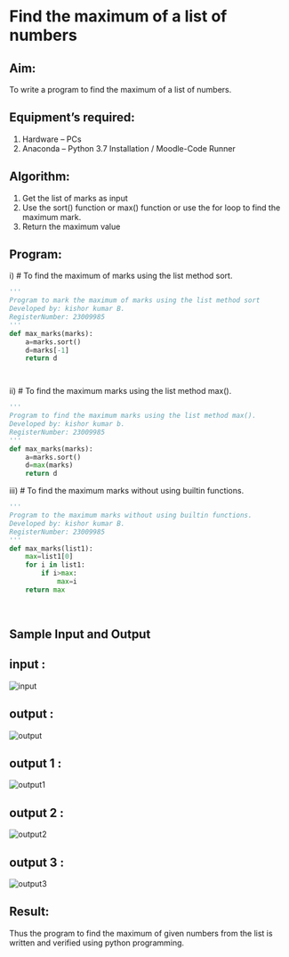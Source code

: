 # Find the maximum of a list of numbers
## Aim:
To write a program to find the maximum of a list of numbers.
## Equipment’s required:
1.	Hardware – PCs
2.	Anaconda – Python 3.7 Installation / Moodle-Code Runner
## Algorithm:
1.	Get the list of marks as input
2.	Use the sort() function or max() function or use the for loop to find the maximum mark.
3.	Return the maximum value
## Program:

i)	# To find the maximum of marks using the list method sort.
```Python
''' 
Program to mark the maximum of marks using the list method sort
Developed by: kishor kumar B.
RegisterNumber: 23009985
'''
def max_marks(marks):
    a=marks.sort()
    d=marks[-1]
    return d




```

ii)	# To find the maximum marks using the list method max().
```Python
''' 
Program to find the maximum marks using the list method max().
Developed by: kishor kumar b.
RegisterNumber: 23009985
'''
def max_marks(marks):
    a=marks.sort()
    d=max(marks)
    return d


```

iii) # To find the maximum marks without using builtin functions.
```Python
''' 
Program to the maximum marks without using builtin functions.
Developed by: kishor kumar B.
RegisterNumber: 23009985
'''
def max_marks(list1):
    max=list1[0]
    for i in list1:
        if i>max:
            max=i
    return max
        
        


```
## Sample Input and Output
## input :
![input](https://github.com/Kishorerz/FindMaximum/assets/144451216/80688e0f-86fd-4b5d-9a63-a971fd73477e)
## output :
![output](https://github.com/Kishorerz/FindMaximum/assets/144451216/925e09db-bda6-4eb2-aa96-f63f71cd62d8)

## output 1 :
![output1](https://github.com/Kishorerz/FindMaximum/assets/144451216/8b2aad89-f32b-4137-8a98-d682954b6e36)
## output 2 :
![output2](https://github.com/Kishorerz/FindMaximum/assets/144451216/682937bf-d619-4b6e-b1a4-63628e08406e)
## output 3 :
![output3](https://github.com/Kishorerz/FindMaximum/assets/144451216/021638a1-5f2b-4408-82d2-589e0c5f72d1)
## Result:
Thus the program to find the maximum of given numbers from the list is written and verified using python programming.
